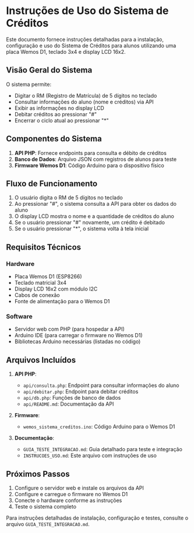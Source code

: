 # Instruções de Uso do Sistema de Créditos

Este documento fornece instruções detalhadas para a instalação, configuração e uso do Sistema de Créditos para alunos utilizando uma placa Wemos D1, teclado 3x4 e display LCD 16x2.

## Visão Geral do Sistema

O sistema permite:
- Digitar o RM (Registro de Matrícula) de 5 dígitos no teclado
- Consultar informações do aluno (nome e créditos) via API
- Exibir as informações no display LCD
- Debitar créditos ao pressionar "#"
- Encerrar o ciclo atual ao pressionar "*"

## Componentes do Sistema

1. **API PHP**: Fornece endpoints para consulta e débito de créditos
2. **Banco de Dados**: Arquivo JSON com registros de alunos para teste
3. **Firmware Wemos D1**: Código Arduino para o dispositivo físico

## Fluxo de Funcionamento

1. O usuário digita o RM de 5 dígitos no teclado
2. Ao pressionar "#", o sistema consulta a API para obter os dados do aluno
3. O display LCD mostra o nome e a quantidade de créditos do aluno
4. Se o usuário pressionar "#" novamente, um crédito é debitado
5. Se o usuário pressionar "*", o sistema volta à tela inicial

## Requisitos Técnicos

### Hardware
- Placa Wemos D1 (ESP8266)
- Teclado matricial 3x4
- Display LCD 16x2 com módulo I2C
- Cabos de conexão
- Fonte de alimentação para o Wemos D1

### Software
- Servidor web com PHP (para hospedar a API)
- Arduino IDE (para carregar o firmware no Wemos D1)
- Bibliotecas Arduino necessárias (listadas no código)

## Arquivos Incluídos

1. **API PHP**:
   - `api/consulta.php`: Endpoint para consultar informações do aluno
   - `api/debitar.php`: Endpoint para debitar créditos
   - `api/db.php`: Funções de banco de dados
   - `api/README.md`: Documentação da API

2. **Firmware**:
   - `wemos_sistema_creditos.ino`: Código Arduino para o Wemos D1

3. **Documentação**:
   - `GUIA_TESTE_INTEGRACAO.md`: Guia detalhado para teste e integração
   - `INSTRUCOES_USO.md`: Este arquivo com instruções de uso

## Próximos Passos

1. Configure o servidor web e instale os arquivos da API
2. Configure e carregue o firmware no Wemos D1
3. Conecte o hardware conforme as instruções
4. Teste o sistema completo

Para instruções detalhadas de instalação, configuração e testes, consulte o arquivo `GUIA_TESTE_INTEGRACAO.md`.
